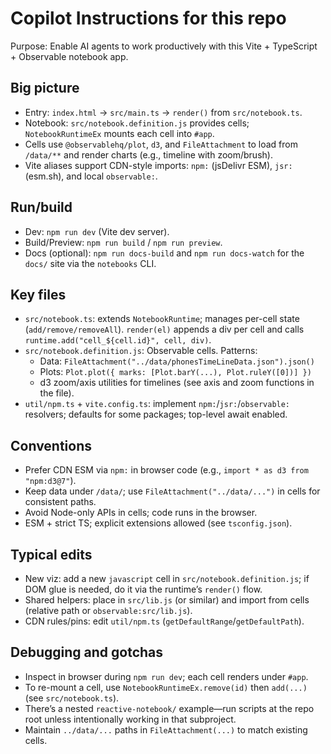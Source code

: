 # Copilot Instructions for this repo

Purpose: Enable AI agents to work productively with this Vite + TypeScript + Observable notebook app.

## Big picture

- Entry: `index.html` → `src/main.ts` → `render()` from `src/notebook.ts`.
- Notebook: `src/notebook.definition.js` provides cells; `NotebookRuntimeEx` mounts each cell into `#app`.
- Cells use `@observablehq/plot`, `d3`, and `FileAttachment` to load from `/data/**` and render charts (e.g., timeline with zoom/brush).
- Vite aliases support CDN-style imports: `npm:` (jsDelivr ESM), `jsr:` (esm.sh), and local `observable:`.

## Run/build

- Dev: `npm run dev` (Vite dev server).
- Build/Preview: `npm run build` / `npm run preview`.
- Docs (optional): `npm run docs-build` and `npm run docs-watch` for the `docs/` site via the `notebooks` CLI.

## Key files

- `src/notebook.ts`: extends `NotebookRuntime`; manages per-cell state (`add/remove/removeAll`). `render(el)` appends a div per cell and calls `runtime.add("cell_${cell.id}", cell, div)`.
- `src/notebook.definition.js`: Observable cells. Patterns:
  - Data: `FileAttachment("../data/phonesTimeLineData.json").json()`
  - Plots: `Plot.plot({ marks: [Plot.barY(...), Plot.ruleY([0])] })`
  - d3 zoom/axis utilities for timelines (see axis and zoom functions in the file).
- `util/npm.ts` + `vite.config.ts`: implement `npm:`/`jsr:`/`observable:` resolvers; defaults for some packages; top-level await enabled.

## Conventions

- Prefer CDN ESM via `npm:` in browser code (e.g., `import * as d3 from "npm:d3@7"`).
- Keep data under `/data/`; use `FileAttachment("../data/...")` in cells for consistent paths.
- Avoid Node-only APIs in cells; code runs in the browser.
- ESM + strict TS; explicit extensions allowed (see `tsconfig.json`).

## Typical edits

- New viz: add a new `javascript` cell in `src/notebook.definition.js`; if DOM glue is needed, do it via the runtime’s `render()` flow.
- Shared helpers: place in `src/lib.js` (or similar) and import from cells (relative path or `observable:src/lib.js`).
- CDN rules/pins: edit `util/npm.ts` (`getDefaultRange`/`getDefaultPath`).

## Debugging and gotchas

- Inspect in browser during `npm run dev`; each cell renders under `#app`.
- To re-mount a cell, use `NotebookRuntimeEx.remove(id)` then `add(...)` (see `src/notebook.ts`).
- There’s a nested `reactive-notebook/` example—run scripts at the repo root unless intentionally working in that subproject.
- Maintain `../data/...` paths in `FileAttachment(...)` to match existing cells.
